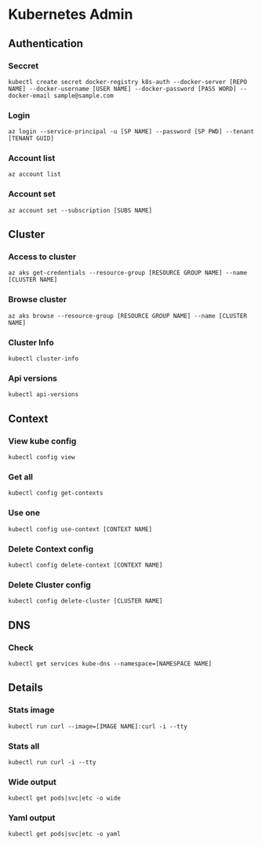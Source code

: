 # Kubernetes Admin

## Authentication

### Seccret
```
kubectl create secret docker-registry k8s-auth --docker-server [REPO NAME] --docker-username [USER NAME] --docker-password [PASS WORD] --docker-email sample@sample.com
```
### Login
```
az login --service-principal -u [SP NAME] --password [SP PWD] --tenant [TENANT GUID]
```
### Account list
```
az account list
```
### Account set
```
az account set --subscription [SUBS NAME]
```

## Cluster
### Access to cluster
```
az aks get-credentials --resource-group [RESOURCE GROUP NAME] --name [CLUSTER NAME]
```
### Browse cluster
```
az aks browse --resource-group [RESOURCE GROUP NAME] --name [CLUSTER NAME]
```
### Cluster Info
```
kubectl cluster-info
```
### Api versions
```
kubectl api-versions
```

## Context
### View kube config
```
kubectl config view
```
### Get all
```
kubectl config get-contexts
```
### Use one
```
kubectl config use-context [CONTEXT NAME]
```
### Delete Context config
```
kubectl config delete-context [CONTEXT NAME]
```
### Delete Cluster config
```
kubectl config delete-cluster [CLUSTER NAME]
```

## DNS
### Check
```
kubectl get services kube-dns --namespace=[NAMESPACE NAME]
```

## Details
### Stats image
```
kubectl run curl --image=[IMAGE NAME]:curl -i --tty
```
### Stats all
```
kubectl run curl -i --tty
```
### Wide output
```
kubectl get pods|svc|etc -o wide
```
### Yaml output
```
kubectl get pods|svc|etc -o yaml
```
